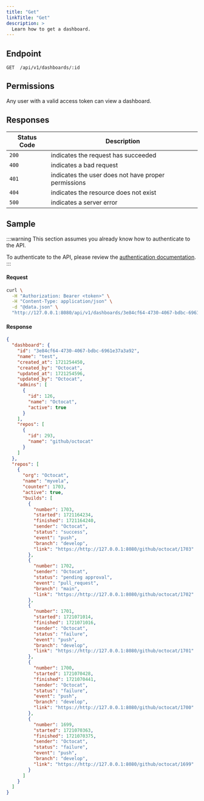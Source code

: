```yaml
---
title: "Get"
linkTitle: "Get"
description: >
  Learn how to get a dashboard.
---
```


## Endpoint

```
GET  /api/v1/dashboards/:id
```

## Permissions

Any user with a valid access token can view a dashboard.

## Responses

| Status Code | Description                                         |
| ----------- | --------------------------------------------------- |
| `200`       | indicates the request has succeeded                 |
| `400`       | indicates a bad request                             |
| `401`       | indicates the user does not have proper permissions |
| `404`       | indicates the resource does not exist               |
| `500`       | indicates a server error                            |

## Sample

:::warning
This section assumes you already know how to authenticate to the API.

To authenticate to the API, please review the [authentication documentation](/docs/reference/api/authentication.md).
:::

#### Request

```sh
curl \
  -H "Authorization: Bearer <token>" \
  -H "Content-Type: application/json" \
  -d "@data.json" \
  "http://127.0.0.1:8080/api/v1/dashboards/3e84cf64-4730-4067-bdbc-6961e37a3a92"
```

#### Response

```json
{
  "dashboard": {
    "id": "3e84cf64-4730-4067-bdbc-6961e37a3a92",
    "name": "test",
    "created_at": 1721254450,
    "created_by": "Octocat",
    "updated_at": 1721254596,
    "updated_by": "Octocat",
    "admins": [
      {
        "id": 126,
        "name": "Octocat",
        "active": true
      }
    ],
    "repos": [
      {
        "id": 293,
        "name": "github/octocat"
      }
    ]
  },
  "repos": [
    {
      "org": "Octocat",
      "name": "myvela",
      "counter": 1703,
      "active": true,
      "builds": [
        {
          "number": 1703,
          "started": 1721164234,
          "finished": 1721164240,
          "sender": "Octocat",
          "status": "success",
          "event": "push",
          "branch": "develop",
          "link": "https://http://127.0.0.1:8080/github/octocat/1703"
        },
        {
          "number": 1702,
          "sender": "Octocat",
          "status": "pending approval",
          "event": "pull_request",
          "branch": "main",
          "link": "https://http://127.0.0.1:8080/github/octocat/1702"
        },
        {
          "number": 1701,
          "started": 1721071014,
          "finished": 1721071016,
          "sender": "Octocat",
          "status": "failure",
          "event": "push",
          "branch": "develop",
          "link": "https://http://127.0.0.1:8080/github/octocat/1701"
        },
        {
          "number": 1700,
          "started": 1721070428,
          "finished": 1721070441,
          "sender": "Octocat",
          "status": "failure",
          "event": "push",
          "branch": "develop",
          "link": "https://http://127.0.0.1:8080/github/octocat/1700"
        },
        {
          "number": 1699,
          "started": 1721070363,
          "finished": 1721070375,
          "sender": "Octocat",
          "status": "failure",
          "event": "push",
          "branch": "develop",
          "link": "https://http://127.0.0.1:8080/github/octocat/1699"
        }
      ]
    }
  ]
}
```
